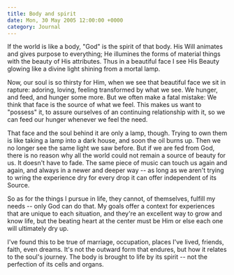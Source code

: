 ```yaml
---
title: Body and spirit
date: Mon, 30 May 2005 12:00:00 +0000
category: Journal
---
```


If the world is like a body, "God" is the spirit of that body.  His Will
animates and gives purpose to everything; He illumines the forms of
material things with the beauty of His attributes.  Thus in a beautiful
face I see His Beauty glowing like a divine light shining from a mortal
lamp.

Now, our soul is so thirsty for Him, when we see that beautiful face we
sit in rapture: adoring, loving, feeling transformed by what we see.  We
hunger, and feed, and hunger some more.  But we often make a fatal
mistake: We think that face is the source of what we feel.  This makes
us want to "possess" it, to assure ourselves of an continuing
relationship with it, so we can feed our hunger whenever we feel the
need.

That face and the soul behind it are only a lamp, though.  Trying to own
them is like taking a lamp into a dark house, and soon the oil burns up.
Then we no longer see the same light we saw before.  But if we are fed
from God, there is no reason why all the world could not remain a source
of beauty for us.  It doesn't have to fade.  The same piece of music can
touch us again and again, and always in a newer and deeper way -- as
long as we aren't trying to wring the experience dry for every drop it
can offer independent of its Source.

So as for the things I pursue in life, they cannot, of themselves,
fulfill my needs -- only God can do that.  My goals offer a context for
experiences that are unique to each situation, and they're an excellent
way to grow and know life, but the beating heart at the center must be
Him or else each one will ultimately dry up.

I've found this to be true of marriage, occupation, places I've lived,
friends, faith, even dreams.  It's not the outward form that endures,
but how it relates to the soul's journey.  The body is brought to life
by its spirit -- not the perfection of its cells and organs.


